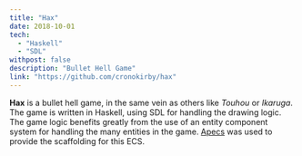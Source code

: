 ```yaml
---
title: "Hax"
date: 2018-10-01
tech:
  - "Haskell"
  - "SDL"
withpost: false
description: "Bullet Hell Game"
link: "https://github.com/cronokirby/hax"
---
```


**Hax** is a bullet hell game, in the same vein as others like *Touhou* or *Ikaruga*.
The game is written in Haskell, using SDL for handling the drawing logic. The game
logic benefits greatly from the use of an entity component system for handling the many entities
in the game. [Apecs](https://hackage.haskell.org/package/apecs) was used to provide the scaffolding
for this ECS.
<!--more-->